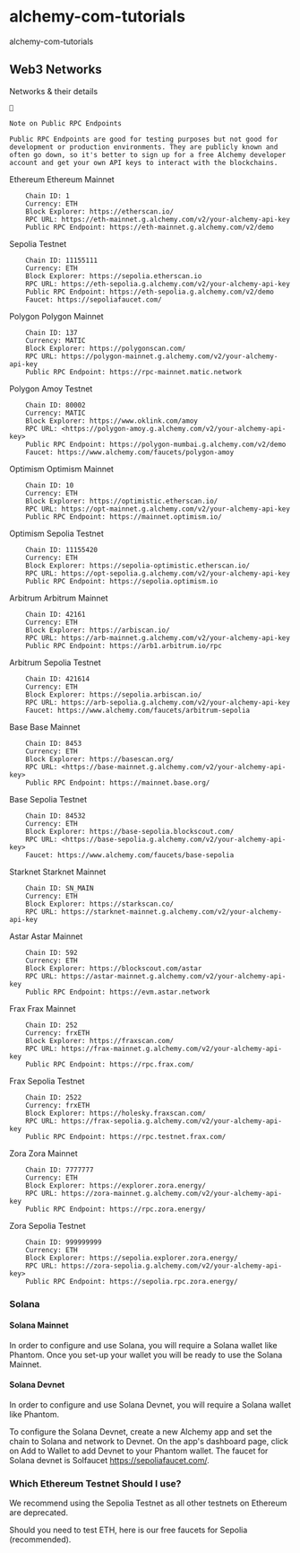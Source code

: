 # alchemy-com-tutorials
alchemy-com-tutorials


## Web3 Networks

Networks & their details

    📘

    Note on Public RPC Endpoints

    Public RPC Endpoints are good for testing purposes but not good for development or production environments. They are publicly known and often go down, so it's better to sign up for a free Alchemy developer account and get your own API keys to interact with the blockchains.

Ethereum
Ethereum Mainnet
```
    Chain ID: 1
    Currency: ETH
    Block Explorer: https://etherscan.io/
    RPC URL: https://eth-mainnet.g.alchemy.com/v2/your-alchemy-api-key
    Public RPC Endpoint: https://eth-mainnet.g.alchemy.com/v2/demo
```
Sepolia Testnet
```
    Chain ID: 11155111
    Currency: ETH
    Block Explorer: https://sepolia.etherscan.io
    RPC URL: https://eth-sepolia.g.alchemy.com/v2/your-alchemy-api-key
    Public RPC Endpoint: https://eth-sepolia.g.alchemy.com/v2/demo
    Faucet: https://sepoliafaucet.com/
```
Polygon
Polygon Mainnet
```
    Chain ID: 137
    Currency: MATIC
    Block Explorer: https://polygonscan.com/
    RPC URL: https://polygon-mainnet.g.alchemy.com/v2/your-alchemy-api-key
    Public RPC Endpoint: https://rpc-mainnet.matic.network
```
Polygon Amoy Testnet
```
    Chain ID: 80002
    Currency: MATIC
    Block Explorer: https://www.oklink.com/amoy
    RPC URL: <https://polygon-amoy.g.alchemy.com/v2/your-alchemy-api-key>
    Public RPC Endpoint: https://polygon-mumbai.g.alchemy.com/v2/demo
    Faucet: https://www.alchemy.com/faucets/polygon-amoy
```
Optimism
Optimism Mainnet
```
    Chain ID: 10
    Currency: ETH
    Block Explorer: https://optimistic.etherscan.io/
    RPC URL: https://opt-mainnet.g.alchemy.com/v2/your-alchemy-api-key
    Public RPC Endpoint: https://mainnet.optimism.io/
```
Optimism Sepolia Testnet
```
    Chain ID: 11155420
    Currency: ETH
    Block Explorer: https://sepolia-optimistic.etherscan.io/
    RPC URL: https://opt-sepolia.g.alchemy.com/v2/your-alchemy-api-key
    Public RPC Endpoint: https://sepolia.optimism.io
```
Arbitrum
Arbitrum Mainnet
```
    Chain ID: 42161
    Currency: ETH
    Block Explorer: https://arbiscan.io/
    RPC URL: https://arb-mainnet.g.alchemy.com/v2/your-alchemy-api-key
    Public RPC Endpoint: https://arb1.arbitrum.io/rpc
```
Arbitrum Sepolia Testnet
```
    Chain ID: 421614
    Currency: ETH
    Block Explorer: https://sepolia.arbiscan.io/
    RPC URL: https://arb-sepolia.g.alchemy.com/v2/your-alchemy-api-key
    Faucet: https://www.alchemy.com/faucets/arbitrum-sepolia
```
Base
Base Mainnet
```
    Chain ID: 8453
    Currency: ETH
    Block Explorer: https://basescan.org/
    RPC URL: <https://base-mainnet.g.alchemy.com/v2/your-alchemy-api-key>
    Public RPC Endpoint: https://mainnet.base.org/
```
Base Sepolia Testnet
```
    Chain ID: 84532
    Currency: ETH
    Block Explorer: https://base-sepolia.blockscout.com/
    RPC URL: <https://base-sepolia.g.alchemy.com/v2/your-alchemy-api-key>
    Faucet: https://www.alchemy.com/faucets/base-sepolia
```
Starknet
Starknet Mainnet
```
    Chain ID: SN_MAIN
    Currency: ETH
    Block Explorer: https://starkscan.co/
    RPC URL: https://starknet-mainnet.g.alchemy.com/v2/your-alchemy-api-key
```
Astar
Astar Mainnet
```
    Chain ID: 592
    Currency: ETH
    Block Explorer: https://blockscout.com/astar
    RPC URL: https://astar-mainnet.g.alchemy.com/v2/your-alchemy-api-key
    Public RPC Endpoint: https://evm.astar.network
```
Frax
Frax Mainnet
```
    Chain ID: 252
    Currency: frxETH
    Block Explorer: https://fraxscan.com/
    RPC URL: https://frax-mainnet.g.alchemy.com/v2/your-alchemy-api-key
    Public RPC Endpoint: https://rpc.frax.com/
```
Frax Sepolia Testnet
```
    Chain ID: 2522
    Currency: frxETH
    Block Explorer: https://holesky.fraxscan.com/
    RPC URL: https://frax-sepolia.g.alchemy.com/v2/your-alchemy-api-key
    Public RPC Endpoint: https://rpc.testnet.frax.com/
```
Zora
Zora Mainnet
```
    Chain ID: 7777777
    Currency: ETH
    Block Explorer: https://explorer.zora.energy/
    RPC URL: https://zora-mainnet.g.alchemy.com/v2/your-alchemy-api-key
    Public RPC Endpoint: https://rpc.zora.energy/
```
Zora Sepolia Testnet
```
    Chain ID: 999999999
    Currency: ETH
    Block Explorer: https://sepolia.explorer.zora.energy/
    RPC URL: https://zora-sepolia.g.alchemy.com/v2/your-alchemy-api-key>
    Public RPC Endpoint: https://sepolia.rpc.zora.energy/
```
### Solana
#### Solana Mainnet

In order to configure and use Solana, you will require a Solana wallet like Phantom. Once you set-up your wallet you will be ready to use the Solana Mainnet.
#### Solana Devnet

In order to configure and use Solana Devnet, you will require a Solana wallet like Phantom.

To configure the Solana Devnet, create a new Alchemy app and set the chain to Solana and network to Devnet. On the app's dashboard page, click on Add to Wallet to add Devnet to your Phantom wallet. The faucet for Solana devnet is Solfaucet https://sepoliafaucet.com/.

### Which Ethereum Testnet Should I use?

We recommend using the Sepolia Testnet as all other testnets on Ethereum are deprecated.

Should you need to test ETH, here is our free faucets for Sepolia (recommended).
